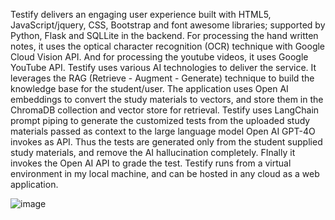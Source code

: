 Testify delivers an engaging user experience built with HTML5, JavaScript/jquery, CSS, Bootstrap and font awesome libraries; supported by Python, Flask and SQLLite in the backend. For processing the hand written notes, it uses the optical character recognition (OCR) technique with Google Cloud Vision API. And for processing the youtube videos, it uses Google YouTube API.
Testify uses various AI technologies to deliver the service. It leverages the RAG (Retrieve - Augment - Generate) technique to build the knowledge base for the student/user. The application uses Open AI embeddings to convert the study materials to vectors, and store them in the ChromaDB collection and vector store for retrieval. Testify uses LangChain prompt piping to generate the customized tests from the uploaded study materials passed as context to the large language model Open AI GPT-4O invokes as API. Thus the tests are generated only from the student supplied study materials, and remove the AI hallucination completely. FInally it invokes the Open AI API to grade the test.
Testify runs from a virtual environment in my local machine, and can be hosted in any cloud as a web application.


![image](https://github.com/user-attachments/assets/371b2a01-b355-4db7-9e51-d5d9d2ea7645)
